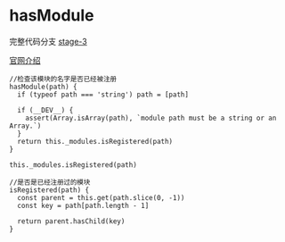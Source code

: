 # hasModule
完整代码分支 [stage-3](https://github.com/shengrongchun/parse-vue-vuex)

[官网介绍](https://vuex.vuejs.org/zh/api/#hasmodule)
```js{8}
//检查该模块的名字是否已经被注册
hasModule(path) {
  if (typeof path === 'string') path = [path]

  if (__DEV__) {
    assert(Array.isArray(path), `module path must be a string or an Array.`)
  }
  return this._modules.isRegistered(path)
}
```
`this._modules.isRegistered(path)`
```js{3-6}
//是否是已经注册过的模块
isRegistered(path) {
  const parent = this.get(path.slice(0, -1))
  const key = path[path.length - 1]

  return parent.hasChild(key)
}
```